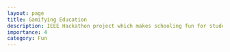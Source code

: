 ```yaml
---
layout: page
title: Gamifying Education
description: IEEE Hackathon project which makes schooling fun for students in middle school by gamifying education
importance: 4
category: Fun
---
```


